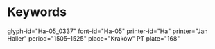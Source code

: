 # Keywords
glyph-id="Ha-05_0337"
font-id="Ha-05"
printer-id="Ha"
printer="Jan Haller"
period="1505–1525"
place="Kraków"
PT plate="168"
